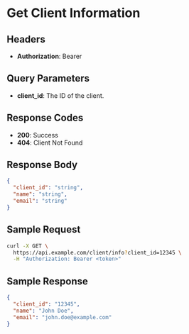 # Get Client Information

## Headers
- **Authorization**: Bearer <token>

## Query Parameters
- **client_id**: The ID of the client.

## Response Codes
- **200**: Success
- **404**: Client Not Found

## Response Body
```json
{
  "client_id": "string",
  "name": "string",
  "email": "string"
}
```

## Sample Request
```bash
curl -X GET \
  https://api.example.com/client/info?client_id=12345 \
  -H "Authorization: Bearer <token>"
```

## Sample Response
```json
{
  "client_id": "12345",
  "name": "John Doe",
  "email": "john.doe@example.com"
}
```
